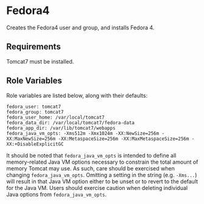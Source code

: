 Fedora4
=========

Creates the Fedora4 user and group, and installs Fedora 4.

Requirements
------------

Tomcat7 must be installed.

Role Variables
--------------

Role variables are listed below, along with their defaults:

    fedora_user: tomcat7
    fedora_group: tomcat7
    fedora_user_home: /var/local/tomcat7
    fedora_data_dir: /var/local/tomcat7/fedora-data
    fedora_app_dir: /var/lib/tomcat7/webapps
    fedora_java_vm_opts: -Xms512m -Xmx1024m -XX:NewSize=256m -XX:MaxNewSize=256m -XX:MetaspaceSize=256m -XX:MaxMetaspaceSize=256m -XX:+DisableExplicitGC


It should be noted that `fedora_java_vm_opts` is intended to define all memory-related Java VM options necessary to constrain the total amount of memory Tomcat may use.  As such, care should be exercised when changing `fedora_java_vm_opts`.  Omitting a setting in the string (e.g. `-Xms...`) will result in that Java VM option either to be unset or to revert to the default for the Java VM.  Users should exercise caution when deleting individual Java options from `fedora_java_vm_opts`. 
